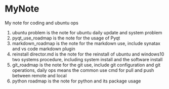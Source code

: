 # MyNote
My note for coding and ubuntu ops

1. ubuntu problem is the note for ubuntu daily update and system problem
2. pyqt_use_roadmap  is the note for  the usage of Pyqt 
3. markdown_roadmap is the note for the markdown use, include synatax and vs code markdown plugin
4. reinstall director.md is the note for the reinstall of ubuntu and windows10 two systems procedure, including system install and the software install 
5. git_roadmap is the note for the git use, include git configuration and git operations, daily ops means the common use cmd for pull and push between remote and local 
6. python roadmap is the note for python and its package usage 